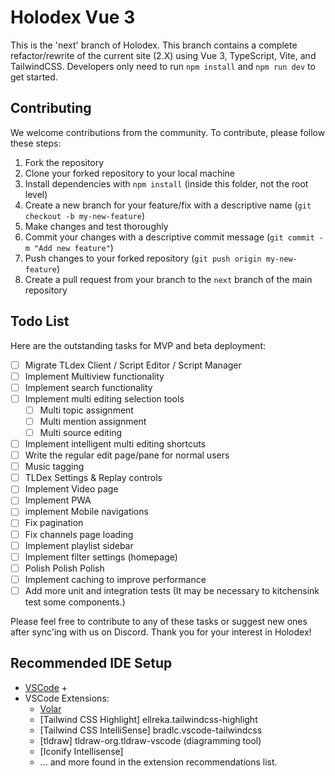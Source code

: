 # Holodex Vue 3

This is the 'next' branch of Holodex. This branch contains a complete refactor/rewrite of the current site (2.X) using Vue 3, TypeScript, Vite, and TailwindCSS. Developers only need to run `npm install` and `npm run dev` to get started.

## Contributing

We welcome contributions from the community. To contribute, please follow these steps:

1. Fork the repository
2. Clone your forked repository to your local machine
3. Install dependencies with `npm install` (inside this folder, not the root level)
4. Create a new branch for your feature/fix with a descriptive name (`git checkout -b my-new-feature`)
5. Make changes and test thoroughly
6. Commit your changes with a descriptive commit message (`git commit -m "Add new feature"`)
7. Push changes to your forked repository (`git push origin my-new-feature`)
8. Create a pull request from your branch to the `next` branch of the main repository

## Todo List

Here are the outstanding tasks for MVP and beta deployment:

- [ ] Migrate TLdex Client / Script Editor / Script Manager
- [ ] Implement Multiview functionality
- [ ] Implement search functionality
- [ ] Implement multi editing selection tools
    - [ ] Multi topic assignment
    - [ ] Multi mention assignment
    - [ ] Multi source editing
- [ ] Implement intelligent multi editing shortcuts
- [ ] Write the regular edit page/pane for normal users
- [ ] Music tagging
- [ ] TLDex Settings & Replay controls
- [ ] Implement Video page
- [ ] Implement PWA
- [ ] implement Mobile navigations
- [ ] Fix pagination
- [ ] Fix channels page loading
- [ ] Implement playlist sidebar
- [ ] Implement filter settings (homepage)
- [ ] Polish Polish Polish
- [ ] Implement caching to improve performance
- [ ] Add more unit and integration tests (It may be necessary to kitchensink test some components.)

Please feel free to contribute to any of these tasks or suggest new ones after sync'ing with us on Discord. Thank you for your interest in Holodex! 

## Recommended IDE Setup

- [VSCode](https://code.visualstudio.com/) + 
- VSCode Extensions:
    - [Volar](https://marketplace.visualstudio.com/items?itemName=johnsoncodehk.volar)
    - [Tailwind CSS Highlight] ellreka.tailwindcss-highlight
    - [Tailwind CSS IntelliSense] bradlc.vscode-tailwindcss
    - [tldraw] tldraw-org.tldraw-vscode (diagramming tool)
    - [Iconify Intellisense] 
    - ... and more found in the extension recommendations list.
